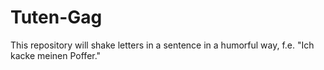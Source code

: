 # Tuten-Gag
This repository will shake letters in a sentence in a humorful way, f.e. "Ich kacke meinen Poffer."
